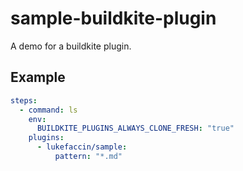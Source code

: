 # sample-buildkite-plugin

A demo for a buildkite plugin.

## Example

```yml
steps:
  - command: ls
    env:
      BUILDKITE_PLUGINS_ALWAYS_CLONE_FRESH: "true"
    plugins:
      - lukefaccin/sample:
          pattern: "*.md"
```

